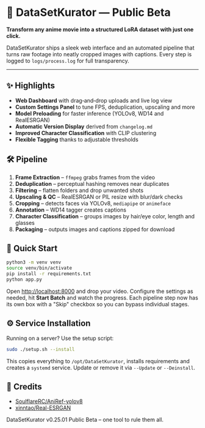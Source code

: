 # 🌟 DataSetKurator  — Public Beta

**Transform any anime movie into a structured LoRA dataset with just one click.**

DataSetKurator ships a sleek web interface and an automated pipeline that turns
raw footage into neatly cropped images with captions. Every step is logged to
`logs/process.log` for full transparency.

---

## ✨ Highlights

- **Web Dashboard** with drag‑and‑drop uploads and live log view
- **Custom Settings Panel** to tune FPS, deduplication, upscaling and more
- **Model Preloading** for faster inference (YOLOv8, WD14 and RealESRGAN)
- **Automatic Version Display** derived from `changelog.md`
- **Improved Character Classification** with CLIP clustering
- **Flexible Tagging** thanks to adjustable thresholds

## 🛠 Pipeline

1. **Frame Extraction** – `ffmpeg` grabs frames from the video
2. **Deduplication** – perceptual hashing removes near duplicates
3. **Filtering** – flatten folders and drop unwanted shots
4. **Upscaling & QC** – RealESRGAN or PIL resize with blur/dark checks
5. **Cropping** – detects faces via YOLOv8, `mediapipe` or `animeface`
6. **Annotation** – WD14 tagger creates captions
7. **Character Classification** – groups images by hair/eye color, length and glasses
8. **Packaging** – outputs images and captions zipped for download

## 🚀 Quick Start

```bash
python3 -m venv venv
source venv/bin/activate
pip install -r requirements.txt
python app.py
```

Open [http://localhost:8000](http://localhost:8000) and drop your video.
Configure the settings as needed, hit **Start Batch** and watch the progress.
Each pipeline step now has its own box with a "Skip" checkbox so you can
bypass individual stages.

## ⚙️ Service Installation

Running on a server? Use the setup script:

```bash
sudo ./setup.sh --install
```

This copies everything to `/opt/DataSetKurator`, installs requirements and
creates a `systemd` service. Update or remove it via `--Update` or `--Deinstall`.

## 🙏 Credits

- [SoulflareRC/AniRef-yolov8](https://github.com/SoulflareRC/AniRef-yolov8)
- [xinntao/Real-ESRGAN](https://github.com/xinntao/Real-ESRGAN)

DataSetKurator v0.25.01 Public Beta – one tool to rule them all.
